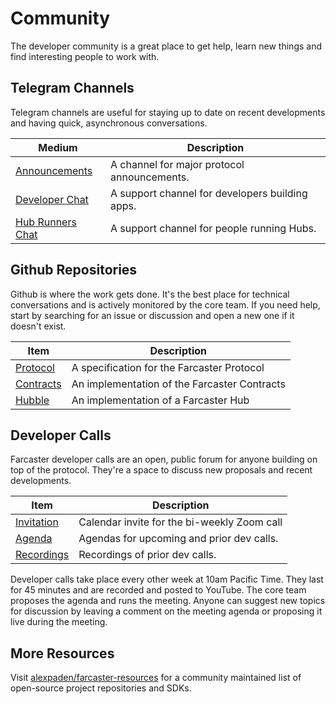 # Community

The developer community is a great place to get help, learn new things and find interesting people to work with.

## Telegram Channels

Telegram channels are useful for staying up to date on recent developments and having quick, asynchronous conversations.

| Medium                                            | Description                                     |
| ------------------------------------------------- | ----------------------------------------------- |
| [Announcements](https://t.me/farcasterxyz)        | A channel for major protocol announcements.     |
| [Developer Chat](https://t.me/farcasterdevchat)   | A support channel for developers building apps. |
| [Hub Runners Chat](https://t.me/farcasterdevchat) | A support channel for people running Hubs.      |

## Github Repositories

Github is where the work gets done. It's the best place for technical conversations and is actively monitored by the core team. If you need help, start by searching for an issue or discussion and open a new one if it doesn't exist.

| Item                                                   | Description                                  |
| ------------------------------------------------------ | -------------------------------------------- |
| [Protocol](https://github.com/farcasterxyz/protocol)   | A specification for the Farcaster Protocol   |
| [Contracts](https://github.com/farcasterxyz/contracts) | An implementation of the Farcaster Contracts |
| [Hubble](https://github.com/farcasterxyz/hub-monorepo) | An implementation of a Farcaster Hub         |

## Developer Calls

Farcaster developer calls are an open, public forum for anyone building on top of the protocol. They're a space to discuss new proposals and recent developments.

| Item                                                                                                                                                                                | Description                                 |
| ----------------------------------------------------------------------------------------------------------------------------------------------------------------------------------- | ------------------------------------------- |
| [Invitation](https://calendar.google.com/calendar/u/0?cid=NjA5ZWM4Y2IwMmZiMWM2ZDYyMTkzNWM1YWNkZTRlNWExN2YxOWQ2NDU3NTA3MjQwMTk3YmJlZGFjYTQ3MjZlOEBncm91cC5jYWxlbmRhci5nb29nbGUuY29t) | Calendar invite for the bi-weekly Zoom call |
| [Agenda](https://warpcast.notion.site/b08fed5cbf884e6a80b3acc2dd0666b2?v=4b51e7442af14b48a69871299c22e288)                                                                          | Agendas for upcoming and prior dev calls.   |
| [Recordings](https://www.youtube.com/watch?v=lmGXWP5m1_Y&list=PL0eq1PLf6eUeZnPtyKMS6uN9I5iRIlnvq)                                                                                   | Recordings of prior dev calls.              |

Developer calls take place every other week at 10am Pacific Time. They last for 45 minutes and are recorded and posted to YouTube. The core team proposes the agenda and runs the meeting. Anyone can suggest new topics for discussion by leaving a comment on the meeting agenda or proposing it live during the meeting.

## More Resources

Visit [alexpaden/farcaster-resources](https://github.com/alexpaden/farcaster-resources) for a community maintained list of open-source project repositories and SDKs.
